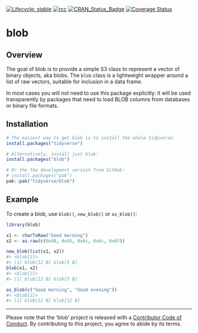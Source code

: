 
<!-- badges: start -->

[![Lifecycle:
stable](https://img.shields.io/badge/lifecycle-stable-brightgreen.svg)](https://lifecycle.r-lib.org/articles/stages.html#stable)
[![rcc](https://github.com/tidyverse/blob/workflows/rcc/badge.svg)](https://github.com/tidyverse/blob/actions)
[![CRAN_Status_Badge](https://www.r-pkg.org/badges/version/blob)](https://cran.r-project.org/package=blob)
[![Coverage
Status](https://codecov.io/gh/tidyverse/blob/branch/main/graph/badge.svg)](https://app.codecov.io/gh/tidyverse/blob)
<!-- badges: end -->

<!-- README.md is generated from README.Rmd. Please edit that file -->

# blob

## Overview

The goal of blob is to provide a simple S3 class to represent a vector
of binary objects, aka blobs. The `blob` class is a lightweight wrapper
around a list of raw vectors, suitable for inclusion in a data frame.

In most cases you will not need to use this package explicitly: it will
be used transparently by packages that need to load BLOB columns from
databases or binary file formats.

## Installation

``` r
# The easiest way to get blob is to install the whole tidyverse:
install.packages("tidyverse")

# Alternatively, install just blob:
install.packages("blob")

# Or the the development version from GitHub:
# install.packages("pak")
pak::pak("tidyverse/blob")
```

## Example

To create a blob, use `blob()`, `new_blob()` or `as_blob()`:

``` r
library(blob)

x1 <- charToRaw("Good morning")
x2 <- as.raw(c(0x48, 0x65, 0x6c, 0x6c, 0x6f))

new_blob(list(x1, x2))
#> <blob[2]>
#> [1] blob[12 B] blob[5 B]
blob(x1, x2)
#> <blob[2]>
#> [1] blob[12 B] blob[5 B]

as_blob(c("Good morning", "Good evening"))
#> <blob[2]>
#> [1] blob[12 B] blob[12 B]
```

------------------------------------------------------------------------

Please note that the ‘blob’ project is released with a [Contributor Code
of
Conduct](https://github.com/tidyverse/blob/blob/main/CODE_OF_CONDUCT.md).
By contributing to this project, you agree to abide by its terms.

